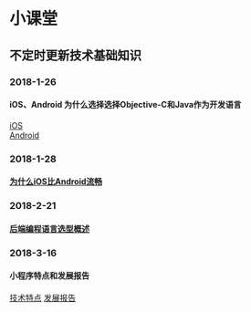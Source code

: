 # 小课堂
## 不定时更新技术基础知识

### 2018-1-26

#### iOS、Android 为什么选择选择Objective-C和Java作为开发语言
[iOS](https://www.zhihu.com/question/19841890) <br>
[Android](https://www.zhihu.com/question/20718551/answer/21024687) <br>

### 2018-1-28
#### [为什么iOS比Android流畅](http://blog.renren.com/share/324174594/11527590273)


### 2018-2-21
#### [后端编程语言选型概述](http://blog.csdn.net/kenkao/article/details/53906021)


### 2018-3-16
#### 小程序特点和发展报告
[技术特点](http://www.360doc.com/content/17/0103/03/7972755_619648599.shtml)
[发展报告](http://www.aldzs.com/assets/analysis/analysis_12.pdf)
